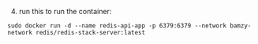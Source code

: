 4. run this to run the container: 
```shell
sudo docker run -d --name redis-api-app -p 6379:6379 --network bamzy-network redis/redis-stack-server:latest
```